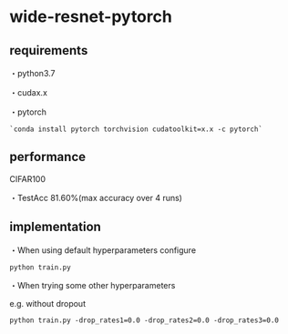 # wide-resnet-pytorch

## requirements 

・python3.7 

・cudax.x 

・pytorch 

    `conda install pytorch torchvision cudatoolkit=x.x -c pytorch` 

## performance

CIFAR100

・TestAcc 81.60%(max accuracy over 4 runs)

## implementation
・When using default hyperparameters configure

`python train.py`

・When trying some other hyperparameters

e.g. without dropout

`python train.py -drop_rates1=0.0 -drop_rates2=0.0 -drop_rates3=0.0`
